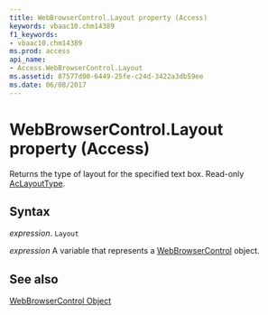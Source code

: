 ```yaml
---
title: WebBrowserControl.Layout property (Access)
keywords: vbaac10.chm14389
f1_keywords:
- vbaac10.chm14389
ms.prod: access
api_name:
- Access.WebBrowserControl.Layout
ms.assetid: 87577d00-6449-25fe-c24d-3422a3db59ee
ms.date: 06/08/2017
---
```



# WebBrowserControl.Layout property (Access)

Returns the type of layout for the specified text box. Read-only [AcLayoutType](Access.AcLayoutType.md).


## Syntax

 _expression_. `Layout`

 _expression_ A variable that represents a [WebBrowserControl](Access.WebBrowserControl.md) object.


## See also


[WebBrowserControl Object](Access.WebBrowserControl.md)


